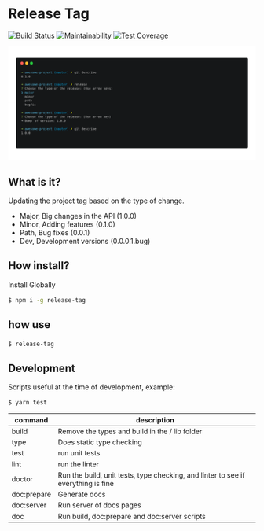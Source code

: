 # Release Tag

[![Build Status](https://travis-ci.org/jeffersondanielss/release-tag.svg?branch=master)](https://travis-ci.org/jeffersondanielss/release-tag)
[![Maintainability](https://api.codeclimate.com/v1/badges/d1fe409e97fa1cafc973/maintainability)](https://codeclimate.com/github/jeffersondanielss/release-tag/maintainability)
[![Test Coverage](https://api.codeclimate.com/v1/badges/d1fe409e97fa1cafc973/test_coverage)](https://codeclimate.com/github/jeffersondanielss/release-tag/test_coverage)

<center>
  <img src="preview.png" alt="how use preview">
</center>

## What is it?
Updating the project tag based on the type of change.

- Major, Big changes in the API (1.0.0)
- Minor, Adding features (0.1.0)
- Path, Bug fixes (0.0.1)
- Dev, Development versions (0.0.0.1.bug)

## How install?

Install Globally
```bash
$ npm i -g release-tag
```

## how use

```bash
$ release-tag
```

## Development
Scripts useful at the time of development, example:

```bash
$ yarn test
```

command | description 
--------| -----------
build | Remove the types and build in the / lib folder
type | Does static type checking
test | run unit tests
lint | run the linter
doctor | Run the build, unit tests, type checking, and linter to see if everything is fine
doc:prepare | Generate docs
doc:server | Run server of docs pages
doc | Run build, doc:prepare and doc:server scripts
